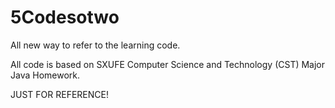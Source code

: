 # 5Codesotwo
All new way to refer to the learning code.

All code is based on SXUFE Computer Science and Technology (CST) Major Java Homework.

JUST FOR REFERENCE!
